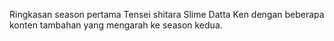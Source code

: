 Ringkasan season pertama Tensei shitara Slime Datta Ken dengan beberapa konten tambahan yang mengarah ke season kedua.
